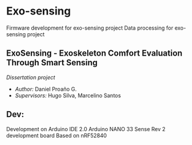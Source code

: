 # Exo-sensing
Firmware development for exo-sensing project
Data processing for exo-sensing project

## ExoSensing - Exoskeleton Comfort Evaluation Through Smart Sensing

*Dissertation project*

- _Author:_ Daniel Proaño G.
- _Supervisors:_ Hugo Silva, Marcelino Santos

## Dev:

Development on Arduino IDE 2.0 Arduino NANO 33 Sense Rev 2 development board Based on nRF52840
